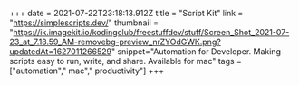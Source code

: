 +++
date = 2021-07-22T23:18:13.912Z
title = "Script Kit"
link = "https://simplescripts.dev/"
thumbnail = "https://ik.imagekit.io/kodingclub/freestuffdev/stuff/Screen_Shot_2021-07-23_at_7.18.59_AM-removebg-preview_nrZYOdGWK.png?updatedAt=1627011266529"
snippet="Automation for Developer. Making scripts easy to run, write, and share. Available for mac"
tags = ["automation"," mac"," productivity"]
+++
